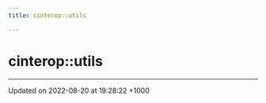 ```yaml
---
title: cinterop::utils

---
```


# cinterop::utils








-------------------------------

Updated on 2022-08-20 at 19:28:22 +1000